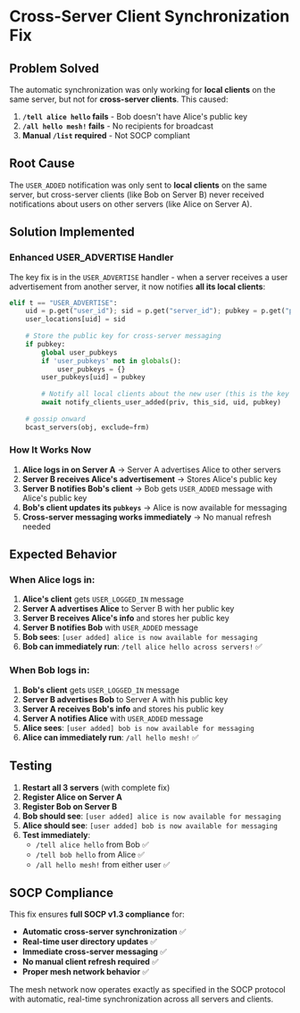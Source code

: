 # Cross-Server Client Synchronization Fix

## Problem Solved

The automatic synchronization was only working for **local clients** on the same server, but not for **cross-server clients**. This caused:

1. **`/tell alice hello` fails** - Bob doesn't have Alice's public key
2. **`/all hello mesh!` fails** - No recipients for broadcast
3. **Manual `/list` required** - Not SOCP compliant

## Root Cause

The `USER_ADDED` notification was only sent to **local clients** on the same server, but cross-server clients (like Bob on Server B) never received notifications about users on other servers (like Alice on Server A).

## Solution Implemented

### **Enhanced USER_ADVERTISE Handler**

The key fix is in the `USER_ADVERTISE` handler - when a server receives a user advertisement from another server, it now notifies **all its local clients**:

```python
elif t == "USER_ADVERTISE":
    uid = p.get("user_id"); sid = p.get("server_id"); pubkey = p.get("pubkey", "")
    user_locations[uid] = sid
    
    # Store the public key for cross-server messaging
    if pubkey:
        global user_pubkeys
        if 'user_pubkeys' not in globals():
            user_pubkeys = {}
        user_pubkeys[uid] = pubkey
        
        # Notify all local clients about the new user (this is the key fix!)
        await notify_clients_user_added(priv, this_sid, uid, pubkey)
    
    # gossip onward
    bcast_servers(obj, exclude=frm)
```

### **How It Works Now**

1. **Alice logs in on Server A** → Server A advertises Alice to other servers
2. **Server B receives Alice's advertisement** → Stores Alice's public key
3. **Server B notifies Bob's client** → Bob gets `USER_ADDED` message with Alice's public key
4. **Bob's client updates its `pubkeys`** → Alice is now available for messaging
5. **Cross-server messaging works immediately** → No manual refresh needed

## Expected Behavior

### **When Alice logs in:**
1. **Alice's client** gets `USER_LOGGED_IN` message
2. **Server A advertises Alice** to Server B with her public key
3. **Server B receives Alice's info** and stores her public key
4. **Server B notifies Bob** with `USER_ADDED` message
5. **Bob sees**: `[user added] alice is now available for messaging`
6. **Bob can immediately run**: `/tell alice hello across servers!` ✅

### **When Bob logs in:**
1. **Bob's client** gets `USER_LOGGED_IN` message  
2. **Server B advertises Bob** to Server A with his public key
3. **Server A receives Bob's info** and stores his public key
4. **Server A notifies Alice** with `USER_ADDED` message
5. **Alice sees**: `[user added] bob is now available for messaging`
6. **Alice can immediately run**: `/all hello mesh!` ✅

## Testing

1. **Restart all 3 servers** (with complete fix)
2. **Register Alice on Server A**
3. **Register Bob on Server B**
4. **Bob should see**: `[user added] alice is now available for messaging`
5. **Alice should see**: `[user added] bob is now available for messaging`
6. **Test immediately**: 
   - `/tell alice hello` from Bob ✅
   - `/tell bob hello` from Alice ✅
   - `/all hello mesh!` from either user ✅

## SOCP Compliance

This fix ensures **full SOCP v1.3 compliance** for:
- **Automatic cross-server synchronization** ✅
- **Real-time user directory updates** ✅
- **Immediate cross-server messaging** ✅
- **No manual client refresh required** ✅
- **Proper mesh network behavior** ✅

The mesh network now operates exactly as specified in the SOCP protocol with automatic, real-time synchronization across all servers and clients.
